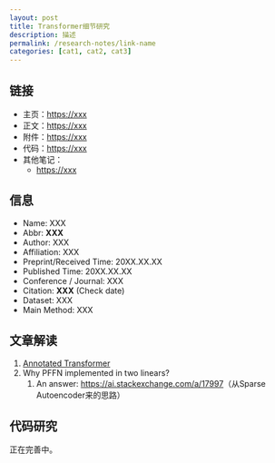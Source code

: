 ```yaml
---
layout: post
title: Transformer细节研究
description: 描述
permalink: /research-notes/link-name
categories: [cat1, cat2, cat3]
---
```


## 链接

- 主页：<https://xxx>
- 正文：<https://xxx>
- 附件：<https://xxx>
- 代码：<https://xxx>
- 其他笔记：
  - <https://xxx>

## 信息

- Name: XXX
- Abbr: **XXX**
- Author: XXX
- Affiliation: XXX
- Preprint/Received Time: 20XX.XX.XX
- Published Time: 20XX.XX.XX
- Conference / Journal: XXX
- Citation: **XXX** (Check date)
- Dataset: XXX
- Main Method: XXX

## 文章解读

1. [Annotated Transformer](http://nlp.seas.harvard.edu/2018/04/01/attention.html)
2. Why PFFN implemented in two linears?
   1. An answer: <https://ai.stackexchange.com/a/17997>（从Sparse Autoencoder来的思路）

## 代码研究

正在完善中。
